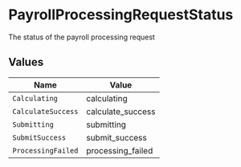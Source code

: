 # PayrollProcessingRequestStatus

The status of the payroll processing request


## Values

| Name               | Value              |
| ------------------ | ------------------ |
| `Calculating`      | calculating        |
| `CalculateSuccess` | calculate_success  |
| `Submitting`       | submitting         |
| `SubmitSuccess`    | submit_success     |
| `ProcessingFailed` | processing_failed  |
